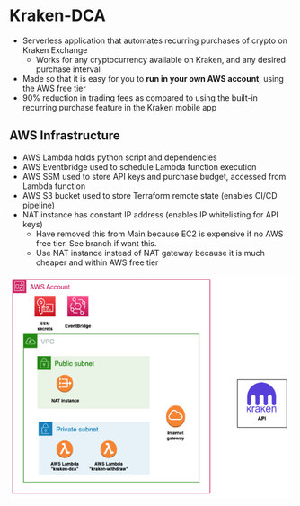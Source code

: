 # Kraken-DCA
- Serverless application that automates recurring purchases of crypto on Kraken Exchange
  - Works for any cryptocurrency available on Kraken, and any desired purchase interval
- Made so that it is easy for you to **run in your own AWS account**, using the AWS free tier 
- 90% reduction in trading fees as compared to using the built-in recurring purchase feature in the Kraken mobile app


## AWS Infrastructure
- AWS Lambda holds python script and dependencies
- AWS Eventbridge used to schedule Lambda function execution
- AWS SSM used to store API keys and purchase budget, accessed from Lambda function
- AWS S3 bucket used to store Terraform remote state (enables CI/CD pipeline)
- NAT instance has constant IP address (enables IP whitelisting for API keys)
  - Have removed this from Main because EC2 is expensive if no AWS free tier. See branch if want this.
  - Use NAT instance instead of NAT gateway because it is much cheaper and within AWS free tier



![](diagrams/aws_infra.png)


